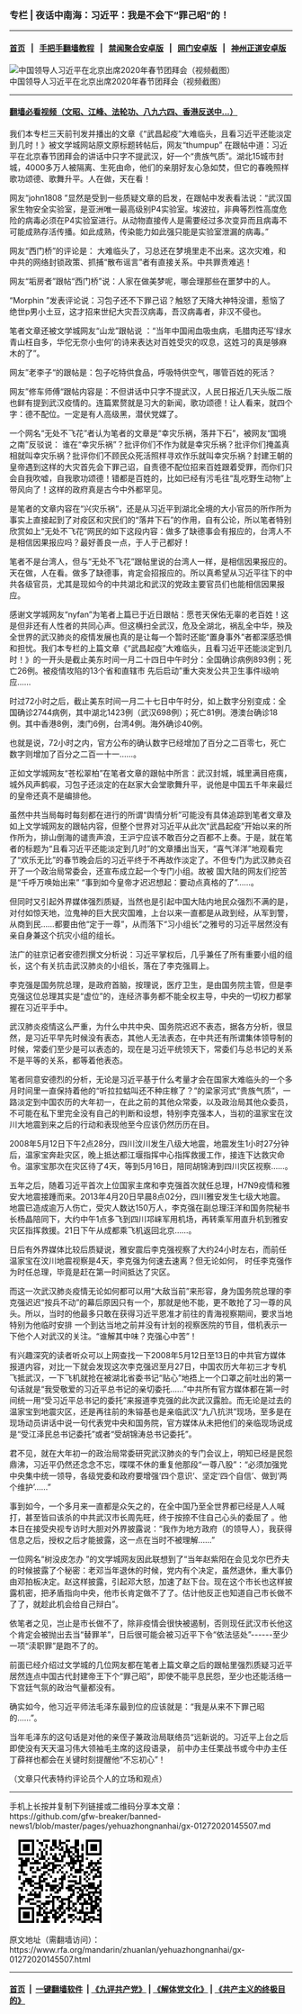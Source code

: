 ### 专栏 | 夜话中南海：习近平：我是不会下“罪己昭”的！
------------------------

#### [首页](https://github.com/gfw-breaker/banned-news1/blob/master/README.md) &nbsp;&nbsp;|&nbsp;&nbsp; [手把手翻墙教程](https://github.com/gfw-breaker/guides/wiki) &nbsp;&nbsp;|&nbsp;&nbsp; [禁闻聚合安卓版](https://github.com/gfw-breaker/bn-android) &nbsp;&nbsp;|&nbsp;&nbsp; [网门安卓版](https://github.com/oGate2/oGate) &nbsp;&nbsp;|&nbsp;&nbsp; [神州正道安卓版](https://github.com/SzzdOgate/update) 



<div id="headerimg">
 <img alt="中国领导人习近平在北京出席2020年春节团拜会（视频截图）" src="https://www.rfa.org/mandarin/zhuanlan/yehuazhongnanhai/gx-01272020145507.html/0127l.jpg/image" title="中国领导人习近平在北京出席2020年春节团拜会（视频截图）"/>
 <div id="headerimgcontents">
  <div id="headerimgcaption">
   <span>
    中国领导人习近平在北京出席2020年春节团拜会（视频截图）
   </span>
   <!-- zoomattribute -->
  </div>
  <!-- headerimgcaption -->
 </div>
 <!-- headerimagecontents -->
</div>

<hr/>


#### [翻墙必看视频（文昭、江峰、法轮功、八九六四、香港反送中...）](https://github.com/gfw-breaker/banned-news1/blob/master/pages/link3.md)

<div id="storytext">
 <div>
  <div class="slot_header">
  </div>
 </div>
 <p>
  我们本专栏三天前刊发并播出的文章《“武昌起疫”大难临头，且看习近平还能淡定到几时！》被文学城网站原文原标题转帖后，网友“thumpup” 在跟帖中道：习近平在北京春节团拜会的讲话中只字不提武汉，好一个“贵族气质”。湖北15城市封城，4000多万人被隔离、生死由命，他们的亲朋好友心急如焚，但它的春晚照样歌功颂德、歌舞升平。人在做，天在看！
 </p>
 <p>
  网友“john1808 ”显然是受到一些质疑文章的启发，在跟帖中发表看法说：“武汉国家生物安全实验室，是亚洲唯一最高级别P4实验室。埃波拉，非典等烈性高度危险的病毒必须在P4实验室进行。从动物直接传人是需要经过多次变异而且病毒不可能成熟存活传播。如此成熟，传染能力如此强只能是实验室泄漏的病毒。”
 </p>
 <p>
  网友“西门桥”的评论是： 大难临头了，习总还在梦境里走不出来。这次灾难，和中共的网络封锁政策、抓捕“散布谣言”者有直接关系。中共罪责难逃！
 </p>
 <p>
  网友“垢房者”跟帖“西门桥”说：人家在做美梦呢，哪会理那些在噩梦中的人。
 </p>
 <p>
  “Morphin ”发表评论说：习包子还不下罪己诏？触怒了天降大神特没谱，惹恼了绝世p男小土豆，这才招来世纪大灾吾汉病毒，吾汉病毒者，非汉不侵也。
 </p>
 <p>
  笔者文章还被文学城网友“山龙”跟帖说 ：“当年中国闹血吸虫病，毛腊肉还写‘绿水青山枉自多，华佗无奈小虫何’的诗来表达对百姓受灾的叹息，这姓习的真是够麻木的了”。
 </p>
 <p>
  网友”老李子“的跟帖是：包子吃特供食品，呼吸特供空气，哪管百姓的死活？
 </p>
 <p>
  网友”修车师傅“跟帖内容是：不但讲话中只字不提武汉，人民日报近几天头版二版也鲜有提到武汉疫情的。连篇累赘就是习大的新闻，歌功颂德！让人看来，就四个字：德不配位。一定是有人高级黑，潜伏党媒了。
 </p>
 <p>
  一个网名“无处不飞花”者认为笔者的文章是“幸灾乐祸，落井下石”，被网友“国境之南”反驳说： 谁在“幸灾乐祸”？批评你们不作为就是幸灾乐祸？批评你们掩盖真相就叫幸灾乐祸？批评你们不顾民众死活照样寻欢作乐就叫幸灾乐祸？封建王朝的皇帝遇到这样的大灾首先会下罪己诏，自责德不配位招来百姓跟着受罪，而你们只会自我吹嘘，自我歌功颂德！错都是百姓的，比如已经有污毛往“乱吃野生动物”上带风向了！这样的政府真是古今中外都罕见。
 </p>
 <p>
  是笔者的文章内容在“兴灾乐祸“，还是从习近平到湖北全境的大小官员的所作所为事实上直接起到了对疫区和灾民们的“落井下石”的作用，自有公论，所以笔者特别欣赏如上“无处不飞花”网民的如下这段内容：做多了缺德事会有报应的，台湾人不是相信因果报应吗？最好善良一点，于人于己都好！
 </p>
 <p>
  笔者不是台湾人，但与“无处不飞花”跟帖里说的台湾人一样，是相信因果报应的。天在做，人在看。做多了缺德事，肯定会招报应的。所以真希望从习近平往下的中共各级官员，尤其是现如今的中共湖北和武汉的党政主要官员们也能相信因果报应。
 </p>
 <p>
  感谢文学城网友“nyfan”为笔者上篇已于近日跟帖：愿苍天保佑无辜的老百姓！这是但非还有人性者的共同心声。但这横扫全武汉，危及全湖北，祸乱全中华，殃及全世界的武汉肺炎的疫情发展也真的是让每一个暂时还能“置身事外”者都深感恐惧和担忧。我们本专栏的上篇文章《“武昌起疫”大难临头，且看习近平还能淡定到几时！》的一开头是截止美东时间一月二十四日中午时分：全国确诊病例893例；死亡26例。被疫情攻陷的13个省和直辖市 先后启动”重大突发公共卫生事件Ⅰ级响应……
 </p>
 <p>
  时过72小时之后，截止美东时间一月二十七日中午时分，如上数字分别变成：全国确诊2744病例，其中湖北1423例（武汉698例）；死亡81例。港澳台确诊18例。其中香港8例，澳门6例，台湾4例。海外确诊40例。
 </p>
 <p>
  也就是说，72小时之内，官方公布的确认数字已经增加了百分之二百零七，死亡数字则增加了百分之二百一十一……。
 </p>
 <p>
  正如文学城网友“苍松翠柏”在笔者文章的跟帖中所言：武汉封城，城里满目疮痍，城外风声鹤唳，习包子还淡定的在赵家大会堂歌舞升平，说他是中国五千年来最烂的皇帝还真不是编排他。
 </p>
 <p>
  虽然中共当局每时每刻都在进行的所谓“舆情分析”可能没有具体追踪到笔者文章及如上文学城网友的跟帖内容，但整个世界对习近平从此次“武昌起疫”开始以来的所作所为，排山倒海的谴责声浪，王沪宁应该不敢百分之百都不上奏。于是，就在笔者的标题为“且看习近平还能淡定到几时”的文章播出当天，“喜气洋洋”地观看完了“欢乐无比”的春节晚会后的习近平终于不再故作淡定了。不但专门为武汉肺炎召开了一个政治局常委会，还宣布成立起一个专门小组。故被 国大陆的网友们挖苦是“千呼万唤始出来” “事到如今皇帝才迟迟想起：要动点真格的了”……。
 </p>
 <p>
  但同时又引起外界媒体强烈质疑，当然也是引起中国大陆内地民众强烈不满的是，对付如惊天地，泣鬼神的巨大民灾国难，上台以来一直都是从政到经，从军到警，从商到民……都要由他“定于一尊”，从而落下“习小组长”之雅号的习近平居然没有亲自身兼这个抗灾小组的组长。
 </p>
 <p>
  法广的驻京记者安德烈撰文分析说：习近平掌权后，几乎兼任了所有重要小组的组长，这个有关抗击武汉肺炎的小组长，落在了李克强肩上。
 </p>
 <p>
  李克强是国务院总理，是政府首脑，按理说，医疗卫生，是由国务院主管，但是李克强这位总理其实是“虚位”的，连经济事务都不能全权主导，中央的一切权力都掌握在习近平手中。
 </p>
 <p>
  武汉肺炎疫情这么严重，为什么中共中央、国务院迟迟不表态，据各方分析，很显然，是习近平早先时候没有表态，其他人无法表态，在中共还有所谓集体领导制的时候，常委们至少是可以表态的，现在是习近平统领天下，常委们与总书记的关系不是平等的关系，都等着他表态。
 </p>
 <p>
  笔者同意安德烈的分析，无论是习近平基于什么考量才会在国家大难临头的一个多月时间里一直保持着他的“听拉拉蛄叫还不种庄稼了？”的梁家河式“贵族气质”，一路淡定到中国农历的大年初一，在此之前的其他众常委，以及政治局其他众委员，不可能在私下里完全没有自己的判断和设想，特别李克强本人，当初的温家宝在汶川大地震到来之后的行动和表现他至今应该仍然历历在目。
 </p>
 <p>
  2008年5月12日下午2点28分，四川汶川发生八级大地震，地震发生1小时27分钟后，温家宝奔赴灾区，晚上抵达都江堰指挥中心指挥救援工作，接连下达救灾命令。温家宝那次在灾区待了4天，等到5月16日，陪同胡锦涛到四川灾区视察……。
 </p>
 <p>
  五年之后，随着习近平首次上位国家主席和李克强首次就任总理，H7N9疫情和雅安大地震接踵而来。2013年4月20日早晨8点02分，四川雅安发生七级大地震。地震已造成逾万人伤亡，受灾人数达150万人，李克强在副总理汪洋和国务院秘书长杨晶陪同下，大约中午1点多飞到四川邛崃军用机场，再转乘军用直升机到雅安灾区指挥救援。21日下午从成都乘飞机返回北京……。
 </p>
 <p>
  日后有外界媒体比较后质疑说，雅安震后李克强视察了大约24小时左右，而前任温家宝在汶川地震视察是4天，李克强为何速去速离？但无论如何， 时任李克强作为时任总理，毕竟是赶在第一时间抵达了灾区。
 </p>
 <p>
  而这一次武汉肺炎疫情无论如何都可以用“大敌当前”来形容，身为国务院总理的李克强迟迟“按兵不动”的幕后原因只有一个，那就是他不能，更不敢抢了习一尊的风头。所以，当时的他最多只敢在获得习近平恩准才前往的青海视察期间，要求当地特别为他临时安排 一个到达当地之前并没有计划的视察医院的节目，借机表示一下他个人对武汉的关注。“谁解其中味？克强心中苦”！
 </p>
 <p>
  有兴趣深究的读者听众可以上网查找一下2008年5月12日至13日的中共官方媒体报道内容，对比一下就会发现这次李克强迟至月27日，中国农历大年初三才专机飞抵武汉，一下飞机就抢在被湖北省委书记“贴心”地捂上一个口罩之前吐出的第一句话就是“我受敬爱的习近平总书记的亲切委托……”中共所有官方媒体都在第一时间统一用“受习近平总书记的委托”来报道李克强的此次武汉露脸。而无论是过去的温家宝到地震灾区，还是再往前的朱镕基也是亲临武汉“九八抗洪”现场，至多是在现场动员讲话中说一句代表党中央和国务院，官方媒体从未把他们的亲临现场说成是“受江泽民总书记委托”或者“受胡锦涛总书记委托”。
 </p>
 <p>
  君不见，就在大年初一的政治局常委研究武汉肺炎的专门会议上，明知已经是民怨鼎沸，习近平仍然还念念不忘，喋喋不休的重复他那段“一尊八股”：“必须加强党中央集中统一领导，各级党委和政府要增强‘四个意识‘、坚定‘四个自信’、做到‘两个维护’……”
 </p>
 <p>
  事到如今，一个多月来一直都是众矢之的，在全中国乃至全世界都已经是人人喊打，甚至皆曰该杀的中共武汉市长周先旺，终于按捺不住自己心头的委屈了 。他本日在接受央视专访时大胆对外界披露说：“我作为地方政府（的领导人），我获得信息之后，授权之后才能披露，这一点在当时不被理解……”
 </p>
 <p>
  一位网名“树没皮怎办 ”的文学城网友因此联想到了“当年赵紫阳在会见戈尔巴乔夫的时候披露了个秘密：老邓当年退休的时候，党内有个决定，虽然退休，重大事仍由邓拍板决定。赵这样披露，引起邓大怒，加速了赵下台。现在这个市长也这样披露机密，把矛盾指向中央，他市长肯定做不了了。估计他反正也知道自己市长做不了了，就趁此机会给自己辩白”。
 </p>
 <p>
  依笔者之见，岂止是市长做不了，除非疫情会很快被遏制，否则现任武汉市长他这个肯定会被抛出去当“替罪羊”，日后很可能会被习近平下令“依法惩处”------至少一项“渎职罪”是跑不了的。
 </p>
 <p>
  前面已经介绍过文学城的几位网友都在笔者上篇文章之后的跟帖里强烈质疑习近平居然连点中国古代封建帝王下个“罪己昭”，即使不能平息民怨，至少也还能活络一下宫廷气氛的政治气量都没有。
 </p>
 <p>
  确实如今，他习近平师法毛泽东最到位的应该就是：“我是从来不下罪己昭的……”。
 </p>
 <p>
  当年毛泽东的这句话是对他的亲侄子兼政治局联络员“远新说的。习近平上台之后即使没有天天温习伟大领袖毛主席的这段语录， 前中办主任栗战书或今中办主任丁薛祥也都会在关键时刻提醒他“不忘初心”！
 </p>
 <p>
  （文章只代表特约评论员个人的立场和观点）
 </p>
</div>

<hr/>
手机上长按并复制下列链接或二维码分享本文章：<br/>
https://github.com/gfw-breaker/banned-news1/blob/master/pages/yehuazhongnanhai/gx-01272020145507.md <br/>
<a href='https://github.com/gfw-breaker/banned-news1/blob/master/pages/yehuazhongnanhai/gx-01272020145507.md'><img src='https://github.com/gfw-breaker/banned-news1/blob/master/pages/yehuazhongnanhai/gx-01272020145507.md.png'/></a> <br/>
原文地址（需翻墙访问）：https://www.rfa.org/mandarin/zhuanlan/yehuazhongnanhai/gx-01272020145507.html


------------------------
#### [首页](https://github.com/gfw-breaker/banned-news1/blob/master/README.md) &nbsp;|&nbsp; [一键翻墙软件](https://github.com/gfw-breaker/nogfw/blob/master/README.md) &nbsp;| [《九评共产党》](https://github.com/gfw-breaker/9ping.md/blob/master/README.md#九评之一评共产党是什么) | [《解体党文化》](https://github.com/gfw-breaker/jtdwh.md/blob/master/README.md) | [《共产主义的终极目的》](https://github.com/gfw-breaker/gczydzjmd.md/blob/master/README.md)


<img src='http://gfw-breaker.win/banned-news/pages/yehuazhongnanhai/gx-01272020145507.md' width='0px' height='0px'/>